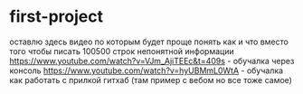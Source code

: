 # first-project
оставлю здесь видео по которым будет проще понять как и что вместо того чтобы писать 100500 строк непонятной информации
https://www.youtube.com/watch?v=VJm_AjiTEEc&t=409s - обучалка через консоль 
https://www.youtube.com/watch?v=hyUBMmL0WtA - обучалка как работать с прилкой гитхаб (там пример с вебом но все тоже самое)
